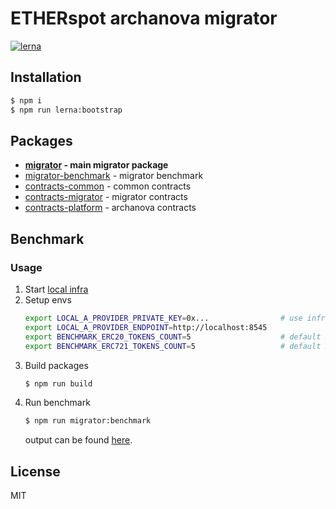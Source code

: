 # ETHERspot archanova migrator

[![lerna](https://img.shields.io/badge/maintained%20with-lerna-cc00ff.svg)](https://lerna.js.org/)

## Installation

```bash
$ npm i
$ npm run lerna:bootstrap
```

## Packages

* **[migrator](./packages/migrator) - main migrator package**
* [migrator-benchmark](./packages/migrator-benchmark) - migrator benchmark
* [contracts-common](./packages/contracts-common) - common contracts
* [contracts-migrator](./packages/contracts-migrator) - migrator contracts
* [contracts-platform](./packages/contracts-platform) - archanova contracts

## Benchmark

### Usage

1. Start [local infra](https://github.com/etherspot/etherspot-infra)
2. Setup envs
   ```bash
   export LOCAL_A_PROVIDER_PRIVATE_KEY=0x...                # use infra account deployer private key
   export LOCAL_A_PROVIDER_ENDPOINT=http://localhost:8545
   export BENCHMARK_ERC20_TOKENS_COUNT=5                    # default 5 
   export BENCHMARK_ERC721_TOKENS_COUNT=5                   # default 5 
   ```
3. Build packages
   ```bash
   $ npm run build
   ```
4. Run benchmark
   ```bash
   $ npm run migrator:benchmark
   ```
   output can be found [here](./BENCHMARK.md).

## License

MIT
